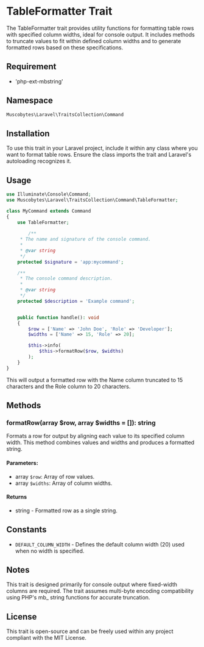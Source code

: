 # TableFormatter Trait
The TableFormatter trait provides utility functions for formatting table rows with specified column widths, ideal for
console output. It includes methods to truncate values to fit within defined column widths and to generate formatted
rows based on these specifications.

## Requirement
- 'php-ext-mbstring'

## Namespace
```php
Muscobytes\Laravel\TraitsCollection\Command
```

## Installation
To use this trait in your Laravel project, include it within any class where you want to format table rows. Ensure the
class imports the trait and Laravel's autoloading recognizes it.

## Usage
```php
use Illuminate\Console\Command;
use Muscobytes\Laravel\TraitsCollection\Command\TableFormatter;

class MyCommand extends Command
{
    use TableFormatter;
    
        /**
     * The name and signature of the console command.
     *
     * @var string
     */
    protected $signature = 'app:mycommand';

    /**
     * The console command description.
     *
     * @var string
     */
    protected $description = 'Example command';


    public function handle(): void
    {
        $row = ['Name' => 'John Doe', 'Role' => 'Developer'];
        $widths = ['Name' => 15, 'Role' => 20];

        $this->info(
            $this->formatRow($row, $widths)
        );
    }
}
```

This will output a formatted row with the Name column truncated to 15 characters and the Role column to 20 characters.

## Methods

### formatRow(array $row, array $widths = []): string
Formats a row for output by aligning each value to its specified column width. This method combines values and widths
and produces a formatted string.

#### Parameters:
- array `$row`: Array of row values.
- array `$widths`: Array of column widths.

#### Returns
- string - Formatted row as a single string.

## Constants
- `DEFAULT_COLUMN_WIDTH` - Defines the default column width (20) used when no width is specified.

## Notes
This trait is designed primarily for console output where fixed-width columns are required.
The trait assumes multi-byte encoding compatibility using PHP's mb_ string functions for accurate truncation.

## License
This trait is open-source and can be freely used within any project compliant with the MIT License.
